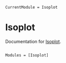 ```@meta
CurrentModule = Isoplot
```

# Isoplot

Documentation for [Isoplot](https://github.com/JuliaGeoIsoplotology/Isoplot.jl).

```@index
```

```@autodocs
Modules = [Isoplot]
```
